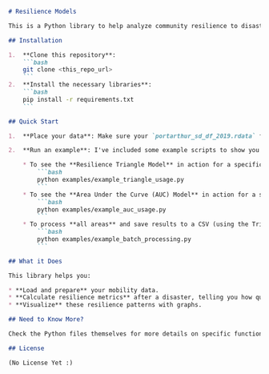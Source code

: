 ````markdown
# Resilience Models

This is a Python library to help analyze community resilience to disasters. It includes two main models: the **Resilience Triangle Model** and the **Area Under the Curve (AUC) Model**.

## Installation

1.  **Clone this repository**:
    ```bash
    git clone <this_repo_url>
    ```
2.  **Install the necessary libraries**:
    ```bash
    pip install -r requirements.txt
    ```

## Quick Start

1.  **Place your data**: Make sure your `portarthur_sd_df_2019.rdata` file path is set correctly where ever needed.

2.  **Run an example**: I've included some example scripts to show you how it works. You can find them in the `examples/` directory.

    * To see the **Resilience Triangle Model** in action for a specific area:
        ```bash
        python examples/example_triangle_usage.py
        ```
    * To see the **Area Under the Curve (AUC) Model** in action for a specific area:
        ```bash
        python examples/example_auc_usage.py
        ```
    * To process **all areas** and save results to a CSV (using the Triangle model):
        ```bash
        python examples/example_batch_processing.py
        ```

## What it Does

This library helps you:

* **Load and prepare** your mobility data.
* **Calculate resilience metrics** after a disaster, telling you how quickly an area recovers.
* **Visualize** these resilience patterns with graphs.

## Need to Know More?

Check the Python files themselves for more details on specific functions and their parameters.

## License

(No License Yet :)
````